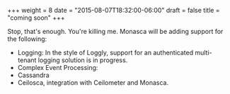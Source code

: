 +++
weight = 8
date = "2015-08-07T18:32:00-06:00"
draft = false
title = "coming soon"
+++

Stop, that's enough. You're killing me. Monasca will be adding support for the following: <!--more-->

- Logging: In the style of Loggly, support for an authenticated multi-tenant logging solution is in progress.
- Complex Event Processing: 
- Cassandra 
- Ceilosca, integration with Ceilometer and Monasca.
